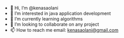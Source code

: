 - 👋 Hi, I’m @kenasaolani
- 👀 I’m interested in java application development 
- 🌱 I’m currently learning algorithms 
- 💞️ I’m looking to collaborate on any project 
- 📫 How to reach me email: kenasaolani@gmail.com

<!---
kenasaolani/kenasaolani is a ✨ special ✨ repository because its `README.md` (this file) appears on your GitHub profile.
You can click the Preview link to take a look at your changes.
--->
